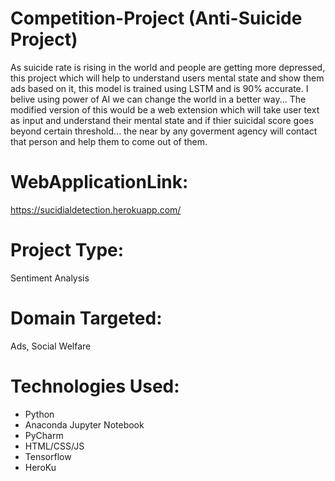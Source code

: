 # Competition-Project (Anti-Suicide Project)

As suicide rate is rising in the world and people are getting more depressed, this project which will help to understand users mental state and show them ads based on it, this model is trained using LSTM and is 90% accurate. I belive using power of AI we can change the world in a better way... The modified version of this would be a web extension which will take user text as input and understand their mental state and if thier suicidal score goes beyond certain threshold... the near by any goverment agency will contact that person and help them to come out of them.


# WebApplicationLink:

https://sucidialdetection.herokuapp.com/

# Project Type:
Sentiment Analysis

# Domain Targeted:
Ads, Social Welfare

# Technologies Used:
- Python
- Anaconda Jupyter Notebook
- PyCharm
- HTML/CSS/JS
- Tensorflow
- HeroKu
